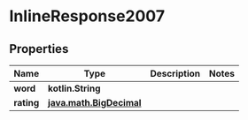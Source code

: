 
# InlineResponse2007

## Properties
Name | Type | Description | Notes
------------ | ------------- | ------------- | -------------
**word** | **kotlin.String** |  | 
**rating** | [**java.math.BigDecimal**](java.math.BigDecimal.md) |  | 



